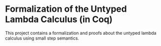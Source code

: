 
# Formalization of the Untyped Lambda Calculus (in Coq)

This project contains a formalization and proofs about the untyped lambda
calculus using small step semantics.
